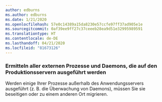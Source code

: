```yaml
---
author: edburns
ms.author: edburns
ms.date: 1/21/2020
ms.openlocfilehash: 57e0c14389a15da8230e57ccfe97ff37ad905e1e
ms.sourcegitcommit: 0af39ee9ff27c37ceeeb28ea9d51e32995989591
ms.translationtype: HT
ms.contentlocale: de-DE
ms.lasthandoff: 04/21/2020
ms.locfileid: "81673126"
---
```

### <a name="identify-all-outside-processes-and-daemons-running-on-the-production-servers"></a>Ermitteln aller externen Prozesse und Daemons, die auf den Produktionsservern ausgeführt werden

Werden einige Ihrer Prozesse außerhalb des Anwendungsservers ausgeführt (z. B. die Überwachung von Daemons), müssen Sie sie beseitigen oder zu einem anderen Ort migrieren.
